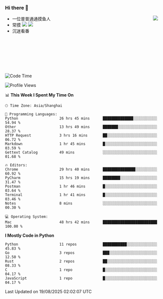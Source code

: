### Hi there 👋


<a href="https://github.com/yanlc39">
  <img align="right" src="https://github-readme-stats.vercel.app/api?username=yanlc39&show_icons=true&hide_border=true&icon_color=586069&title_color=a0a9af">
</a>

- 一位普普通通摸鱼人
- 常摸 ![](https://img.shields.io/badge/-Python-3e74a2?style=flat-square&logo=Python&logoColor=fff) ![](https://img.shields.io/badge/-C%2B%2B-brightgreen?style=flat-square)
- 沉迷看番



<br><br><br><br><br><br>


<!--START_SECTION:waka-->
![Code Time](http://img.shields.io/badge/Code%20Time-1%2C591%20hrs%2022%20mins-blue)

![Profile Views](http://img.shields.io/badge/Profile%20Views-0-blue)

📊 **This Week I Spent My Time On** 

```text
🕑︎ Time Zone: Asia/Shanghai

💬 Programming Languages: 
Python                   26 hrs 45 mins      ██████████████░░░░░░░░░░░   54.94 % 
Other                    13 hrs 49 mins      ███████░░░░░░░░░░░░░░░░░░   28.37 % 
HTTP Request             3 hrs 16 mins       ██░░░░░░░░░░░░░░░░░░░░░░░   06.72 % 
Markdown                 1 hr 45 mins        █░░░░░░░░░░░░░░░░░░░░░░░░   03.59 % 
Gettext Catalog          49 mins             ░░░░░░░░░░░░░░░░░░░░░░░░░   01.68 % 

🔥 Editors: 
Chrome                   29 hrs 40 mins      ███████████████░░░░░░░░░░   60.92 % 
PyCharm                  15 hrs 19 mins      ████████░░░░░░░░░░░░░░░░░   31.47 % 
Postman                  1 hr 46 mins        █░░░░░░░░░░░░░░░░░░░░░░░░   03.64 % 
Terminal                 1 hr 41 mins        █░░░░░░░░░░░░░░░░░░░░░░░░   03.46 % 
Notes                    8 mins              ░░░░░░░░░░░░░░░░░░░░░░░░░   00.30 % 

💻 Operating System: 
Mac                      48 hrs 42 mins      █████████████████████████   100.00 % 
```

**I Mostly Code in Python** 

```text
Python                   11 repos            ███████████░░░░░░░░░░░░░░   45.83 % 
Go                       3 repos             ███░░░░░░░░░░░░░░░░░░░░░░   12.50 % 
Rust                     2 repos             ██░░░░░░░░░░░░░░░░░░░░░░░   08.33 % 
C                        1 repo              █░░░░░░░░░░░░░░░░░░░░░░░░   04.17 % 
JavaScript               1 repo              █░░░░░░░░░░░░░░░░░░░░░░░░   04.17 % 
```




 Last Updated on 19/08/2025 02:02:07 UTC
<!--END_SECTION:waka-->
